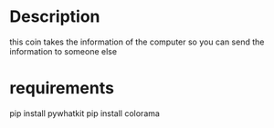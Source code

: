 # Description
  this coin takes the information of the computer so you can send the information to someone else
  

# requirements 
  pip install pywhatkit
  pip install colorama


